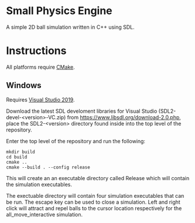 # Small Physics Engine

A simple 2D ball simulation written in C++ using SDL.

# Instructions

All platforms require [CMake](https://cmake.org/download/).

## Windows

Requires [Visual Studio 2019](https://visualstudio.microsoft.com/).

Download the latest SDL develoment libraries for Visual Studio (SDL2-devel-\<version\>-VC.zip) from https://www.libsdl.org/download-2.0.php, place the SDL2-\<version\> directory found inside into the top level of the repository.

Enter the top level of the repository and run the following:
```
mkdir build
cd build
cmake ..
cmake --build . --config release
```

This will create an an executable directory called Release which will contain the simulation executables.

The exectuable directory will contain four simulation executables that can be run. The escape key can be used to close a simulation. Left and right click will attract and repel balls to the cursor location respectively for the all_move_interactive simulation.
